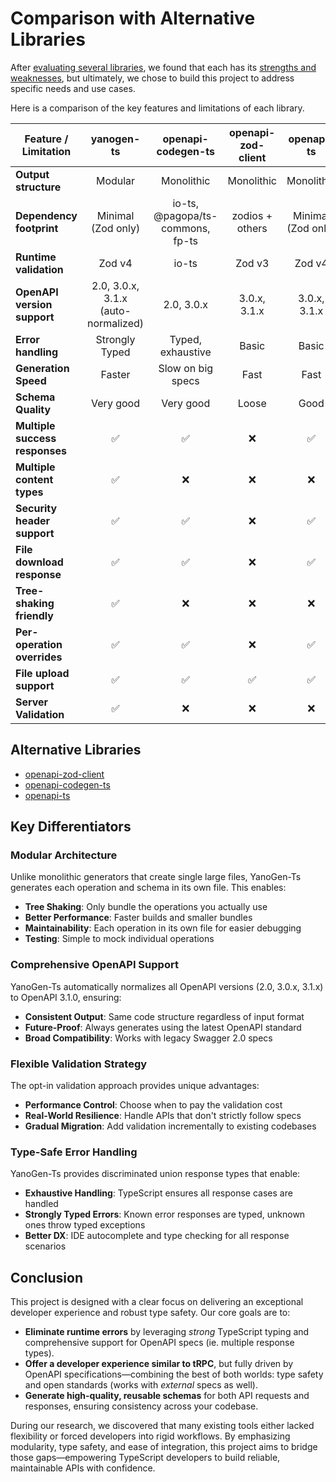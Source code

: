 # Comparison with Alternative Libraries

After [evaluating several libraries](https://github.com/gunzip/openapi-generator-benchmark), we found that each has its [strengths and weaknesses](https://pagopa.github.io/dx/blog/typescript-openapi-generators-0.1-alpha), but ultimately, we chose to build this project to address specific needs and use cases.

Here is a comparison of the key features and limitations of each library.

| Feature / Limitation           |             yanogen-ts              |        openapi-codegen-ts        | openapi-zod-client |     openapi-ts     |
| ------------------------------ | :---------------------------------: | :------------------------------: | :----------------: | :----------------: |
| **Output structure**           |               Modular               |            Monolithic            |     Monolithic     |     Monolithic     |
| **Dependency footprint**       |         Minimal (Zod only)          | io-ts, @pagopa/ts-commons, fp-ts |  zodios + others   | Minimal (Zod only) |
| **Runtime validation**         |               Zod v4                |              io-ts               |       Zod v3       |       Zod v4       |
| **OpenAPI version support**    | 2.0, 3.0.x, 3.1.x (auto-normalized) |            2.0, 3.0.x            |    3.0.x, 3.1.x    |    3.0.x, 3.1.x    |
| **Error handling**             |           Strongly Typed            |        Typed, exhaustive         |       Basic        |       Basic        |
| **Generation Speed**           |               Faster                |        Slow on big specs         |        Fast        |        Fast        |
| **Schema Quality**             |              Very good              |            Very good             |       Loose        |        Good        |
| **Multiple success responses** |                 ✅                  |                ✅                |         ❌         |         ✅         |
| **Multiple content types**     |                 ✅                  |                ❌                |         ❌         |         ❌         |
| **Security header support**    |                 ✅                  |                ✅                |         ❌         |         ✅         |
| **File download response**     |                 ✅                  |                ✅                |         ❌         |         ✅         |
| **Tree-shaking friendly**      |                 ✅                  |                ❌                |         ❌         |         ❌         |
| **Per-operation overrides**    |                 ✅                  |                ✅                |         ❌         |         ✅         |
| **File upload support**        |                 ✅                  |                ✅                |         ✅         |         ✅         |
| **Server Validation**          |                 ✅                  |                ❌                |         ❌         |         ❌         |

## Alternative Libraries

- [openapi-zod-client](https://github.com/astahmer/openapi-zod-client)
- [openapi-codegen-ts](https://github.com/pagopa/openapi-codegen-ts)
- [openapi-ts](https://github.com/hey-api/openapi-ts)

## Key Differentiators

### Modular Architecture

Unlike monolithic generators that create single large files, YanoGen-Ts generates each operation and schema in its own file. This enables:

- **Tree Shaking**: Only bundle the operations you actually use
- **Better Performance**: Faster builds and smaller bundles
- **Maintainability**: Each operation in its own file for easier debugging
- **Testing**: Simple to mock individual operations

### Comprehensive OpenAPI Support

YanoGen-Ts automatically normalizes all OpenAPI versions (2.0, 3.0.x, 3.1.x) to OpenAPI 3.1.0, ensuring:

- **Consistent Output**: Same code structure regardless of input format
- **Future-Proof**: Always generates using the latest OpenAPI standard
- **Broad Compatibility**: Works with legacy Swagger 2.0 specs

### Flexible Validation Strategy

The opt-in validation approach provides unique advantages:

- **Performance Control**: Choose when to pay the validation cost
- **Real-World Resilience**: Handle APIs that don't strictly follow specs
- **Gradual Migration**: Add validation incrementally to existing codebases

### Type-Safe Error Handling

YanoGen-Ts provides discriminated union response types that enable:

- **Exhaustive Handling**: TypeScript ensures all response cases are handled
- **Strongly Typed Errors**: Known error responses are typed, unknown ones throw typed exceptions
- **Better DX**: IDE autocomplete and type checking for all response scenarios

## Conclusion

This project is designed with a clear focus on delivering an exceptional developer experience and robust type safety. Our core goals are to:

- **Eliminate runtime errors** by leveraging _strong_ TypeScript typing and comprehensive support for OpenAPI specs (ie. multiple response types).
- **Offer a developer experience similar to tRPC**, but fully driven by OpenAPI specifications—combining the best of both worlds: type safety and open standards (works with _external_ specs as well).
- **Generate high-quality, reusable schemas** for both API requests and responses, ensuring consistency across your codebase.

During our research, we discovered that many existing tools either lacked flexibility or forced developers into rigid workflows. By emphasizing modularity, type safety, and ease of integration, this project aims to bridge those gaps—empowering TypeScript developers to build reliable, maintainable APIs with confidence.